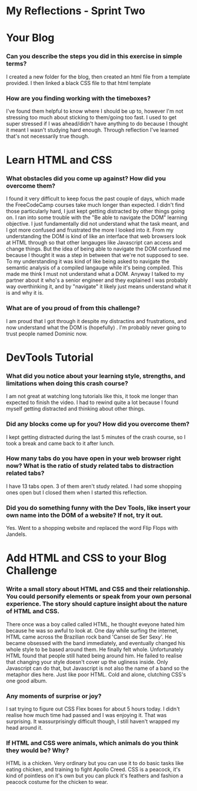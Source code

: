# My Reflections - Sprint Two

# Your Blog

### Can you describe the steps you did in this exercise in simple terms?

I created a new folder for the blog, then created an html file from a template provided. I then linked a black CSS file to that html template

### How are you finding working with the timeboxes?

I've found them helpful to know where I should be up to, however I'm not stressing too much about sticking to them/going too fast. I used to get super stressed if I was ahead/didn't have anything to do because I thought it meant I wasn't studying hard enough. Through reflection I've learned that's not necessarily true though.

# Learn HTML and CSS

### What obstacles did you come up against? How did you overcome them?

I found it very difficult to keep focus the past couple of days, which made the FreeCodeCamp courses take much longer than expected. I didn't find those particularly hard, I just kept getting distracted by other things going on. I ran into some trouble with the "Be able to navigate the DOM" learning objective. I just fundamentally did not understand what the task meant, and I got more confused and frustrated the more I looked into it. From my understanding the DOM is kind of like an interface that web browsers look at HTML through so that other langauges like Javascript can access and change things. But the idea of being able to navigate the DOM confused me because I thought it was a step in between that we're not supposed to see. To my understanding it was kind of like being asked to navigate the semantic analysis of a compiled langauge while it's being compiled. This made me think I must not understand what a DOM. Anyway I talked to my partner about it who's a senior engineer and they explained I was probably way overthinking it, and by "navigate" it likely just means understand what it is and why it is.

### What are of you proud of from this challenge?

I am proud that I got through it despite my distractins and frustrations, and now understand what the DOM is (hopefully) . I'm probably never going to trust people named Dominic now.

# DevTools Tutorial

### What did you notice about your learning style, strengths, and limitations when doing this crash course?

I am not great at watching long tutorials like this, it took me longer than expected to finish the video. I had to rewind quite a lot because I found myself getting distracted and thinking about other things.

### Did any blocks come up for you? How did you overcome them?

I kept getting distracted during the last 5 minutes of the crash course, so I took a break and came back to it after lunch.

### How many tabs do you have open in your web browser right now? What is the ratio of study related tabs to distraction related tabs?

I have 13 tabs open. 3 of them aren't study related. I had some shopping ones open but I closed them when I started this reflection.

### Did you do something funny with the Dev Tools, like insert your own name into the DOM of a website? If not, try it out.

Yes. Went to a shopping website and replaced the word Flip Flops with Jandels.

# Add HTML and CSS to your Blog Challenge

### Write a small story about HTML and CSS and their relationship. You could personify elements or speak from your own personal experience. The story should capture insight about the nature of HTML and CSS.

There once was a boy called called HTML, he thought eveyone hated him because he was so awful to look at. One day while surfing the internet, HTML came across the Brazilian rock band 'Cansei de Ser Sexy'. He became obsessed with the band immediately, and eventually changed his whole style to be based around them. He finally felt whole. Unfortunately HTML found that people still hated being around him. He failed to realise that changing your style doesn't cover up the ugliness inside. Only Javascript can do that, but Javascript is not also the name of a band so the metaphor dies here. Just like poor HTML. Cold and alone, clutching CSS's one good album.

### Any moments of surprise or joy?

I sat trying to figure out CSS Flex boxes for about 5 hours today. I didn't realise how much time had passed and I was enjoying it. That was surprising. It wassurprisingly difficult though, I still haven't wrapped my head around it.

### If HTML and CSS were animals, which animals do you think they would be? Why?

HTML is a chicken. Very ordinary but you can use it to do basic tasks like eating chicken, and training to fight Apollo Creed. CSS is a peacock, it's kind of pointless on it's own but you can pluck it's feathers and fashion a peacock costume for the chicken to wear.
